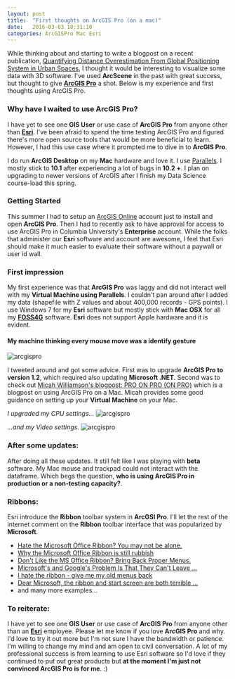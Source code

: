 ```yaml
---
layout: post
title:  "First thoughts on ArcGIS Pro (on a mac)"
date:   2016-03-03 18:31:10
categories: ArcGISPro Mac Esri
---
```


While thinking about and starting to write a blogpost on a recent publication, [Quantifying Distance Overestimation From Global Positioning System in Urban Spaces](http://www.ncbi.nlm.nih.gov/pubmed/26890178), I thought it would be interesting to visualize some data with 3D software. I've used **ArcScene** in the past with great success, but thought to give **[ArcGIS Pro](http://pro.arcgis.com/en/pro-app/)** a shot. Below is my experience and first thoughts using ArcGIS Pro. 

### Why have I waited to use ArcGIS Pro?

I have yet to see one **GIS User** or use case of **ArcGIS Pro** from anyone other than **[Esri](http://www.esri.com/)**. I've been afraid to spend the time testing ArcGIS Pro and figured there's more open source tools that would be more beneficial to learn. However, I had this use case where it prompted me to dive in to **ArcGIS Pro**. 

I do run **ArcGIS Desktop** on my **Mac** hardware and love it. I use [Parallels](http://www.parallels.com/). I mostly stick to **10.1** after experiencing a lot of bugs in **10.2 +**. I plan on upgrading to newer versions of ArcGIS after I finish my Data Science course-load this spring.  

### Getting Started

This summer I had to setup an [ArcGIS Online](https://www.arcgis.com/home/) account just to install and open **ArcGIS Pro**. Then I had to recently ask to have approval for access to use ArcGIS Pro in Columbia University's **Enterprise** account. While the folks that administer our **Esri** software and account are awesome, I feel that Esri should make it much easier to evaluate their software without a paywall or user id wall. 

### First impression

My first experience was that **ArcGIS Pro** was laggy and did not interact well with my **Virtual Machine using Parallels**. I couldn't pan around after I added my data (shapefile with Z values and about 400,000 records - GPS points). I use Windows 7 for my **Esri** software but mostly stick with **Mac OSX** for all my **[FOSS4G](http://foss4g.org/)** software. **Esri** does not support Apple hardware and it is evident. 

#### My machine thinking every mouse move was a identify gesture
![arcgispro](http://g.recordit.co/npcsS9hQ9S.gif)

I tweeted around and got some advice. First was to upgrade **ArcGIS Pro to version 1.2**, which required also updating **Microsoft .NET**. Second was to check out [Micah Williamson's blogpost:
PRO ON PRO (ON PRO)](http://www.cloudpointgeo.com/blog/2015/3/19/using-arcgis-pro-on-a-macbook-pro) which is a blogpost on using ArcGIS Pro on a Mac. Micah provides some good guidance on setting up your **Virtual Machine** on your Mac. 

*I upgraded my CPU settings...*
![arcgispro](https://raw.githubusercontent.com/nygeog/nygeog.github.com/master/_posts/img/arcgis_pro_cpu.png)

*...and my Video settings.*
![arcgispro](https://raw.githubusercontent.com/nygeog/nygeog.github.com/master/_posts/img/arcgis_pro_video.png)

### After some updates:

After doing all these updates. It still felt like I was playing with **beta** software. My Mac mouse and trackpad could not interact with the dataframe. Which begs the question, **who is using ArcGIS Pro in production or a non-testing capacity?**. 

### Ribbons:
Esri introduce the **Ribbon** toolbar system in **ArcGSI Pro**. I'll let the rest of the internet comment on the **Ribbon** toolbar interface that was popularized by **Microsoft**. 

* [Hate the Microsoft Office Ribbon? You may not be alone.](https://negativevacuum.wordpress.com/duck-n-cover/hate-the-ribbon/)
* [Why the Microsoft Office Ribbon is still rubbish](http://www.bit-tech.net/bits/software/2014/02/20/why-the-microsoft-office-ribbon-is-still-ru/1)
* [Don't Like the MS Office Ribbon? Bring Back Proper Menus.](http://www.techsupportalert.com/content/dont-ms-office-ribbon-bring-back-proper-menus.htm)
* [Microsoft's and Google's Problem Is That They Can't Leave ...](https://www.google.com/url?sa=t&rct=j&q=&esrc=s&source=web&cd=4&cad=rja&uact=8&ved=0ahUKEwidu5fOmaPLAhXLJR4KHYmRAwoQFggxMAM&url=http%3A%2F%2Fwww.forbes.com%2Fsites%2Flarrymagid%2F2013%2F09%2F12%2Fmicrosofts-and-google-problem-is-that-it-cant-leave-well-enough-alone%2F&usg=AFQjCNGlCOUn2mlgrRID1QXftzC-SUBGtA&sig2=_kRZ3DNU6-mJHnTBn9L_cw)
* [I hate the ribbon - give me my old menus back](https://www.google.com/url?sa=t&rct=j&q=&esrc=s&source=web&cd=11&cad=rja&uact=8&ved=0ahUKEwidu5fOmaPLAhXLJR4KHYmRAwoQFghUMAo&url=http%3A%2F%2Fanswers.microsoft.com%2Fen-us%2Foffice%2Fforum%2Foffice_2007-word%2Fi-hate-the-ribbon-give-me-my-old-menus-back%2F22f0885d-d4fa-4d1b-a857-dfce858b71f4&usg=AFQjCNFCoSb0uYqa8AAMnS6QYR_j_gg3-Q&sig2=qhwYb4FdDEGsoODuvMFOSA)
* [Dear Microsoft, the ribbon and start screen are both terrible ...](https://www.google.com/url?sa=t&rct=j&q=&esrc=s&source=web&cd=13&cad=rja&uact=8&ved=0ahUKEwidu5fOmaPLAhXLJR4KHYmRAwoQFghpMAw&url=http%3A%2F%2Fsegludian.com%2F2014%2F08%2F07%2Fdear-microsoft-the-ribbon-and-start-screen-are-both-terrible%2F&usg=AFQjCNElSyzacOK61ZJbMhBFaCNNdunqlg&sig2=tgHcnKeA3Ph7Cd0M1whjVQ)
* and many more examples... 

### To reiterate: 
I have yet to see one **GIS User** or use case of **ArcGIS Pro** from anyone other than an **[Esri](http://www.esri.com/)** employee. Please let me know if you love **ArcGIS Pro** and why. I'd love to try it out more but I'm not sure I have the bandwidth or patience. I'm willing to change my mind and am open to civil conversation. A lot of my professional success is from learning to use Esri software so I'd love if they continued to put out great products but **at the moment I'm just not convinced ArcGIS Pro is for me**. :) 
